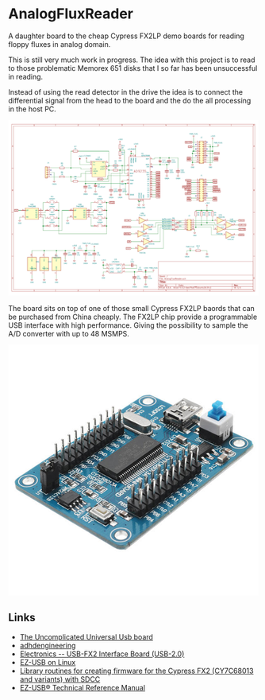 # AnalogFluxReader
A daughter board to the cheap Cypress  FX2LP demo boards for reading floppy fluxes in analog domain.

This is still very much work in progress. The idea with this project is to read to those problematic Memorex 651 disks that I so far has been unsuccessful in reading.

Instead of using the read detector in the drive the idea is to connect the differential signal from the head to the board and the do the all processing in the host PC. 

![Schematic](https://raw.githubusercontent.com/MattisLind/AnalogFluxReader/master/AnalogFluxReader.png)

The board sits on top of one of those small Cypress FX2LP baords that can be purchased from China cheaply. The FX2LP chip provide a programmable USB interface with high performance. Giving the possibility to sample the A/D converter with up to 48 MSMPS.

![FX2LP](https://raw.githubusercontent.com/MattisLind/AnalogFluxReader/master/fx2lp.jpeg)

## Links
* [The Uncomplicated Universal Usb board](http://lea.hamradio.si/~s57uuu/uuusb/index.htm)
* [adhdengineering](https://adhdengineering.wordpress.com/tag/fx2lp/)
* [Electronics -- USB-FX2 Interface Board (USB-2.0)](https://www.triplespark.net/elec/periph/USB-FX2/)
* [EZ-USB on Linux](http://www.linux-usb.org/ezusb/)
* [Library routines for creating firmware for the Cypress FX2 (CY7C68013 and variants) with SDCC](https://github.com/djmuhlestein/fx2lib)
* [EZ-USB® Technical Reference Manual](https://www.cypress.com/file/126446/download)


